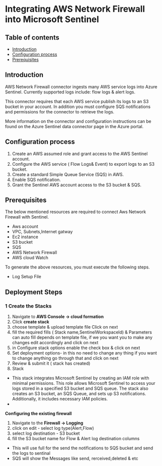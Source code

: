 # Integrating AWS Network Firewall into Microsoft Sentinel
## Table of contents
- [Introduction](#intro)
- [Configuration process](#intro)
- [Prerequisites](#step2)
 
 
<a name="intro">
 
## Introduction
AWS Network Firewall connector ingests many AWS service logs into Azure Sentinel. Currently supported logs include: flow logs & alert logs.
 
This connector requires that each AWS service publish its logs to an S3 bucket in your account. In addition you must configure SQS notifications and permissions for the connector to retrieve the logs.
 
More information on the connector and configuration instructions can be found on the Azure Sentinel data connector page in the Azure portal.
 
## Configuration process
1. Create an AWS assumed role and grant access to the AWS Sentinel account.
2. Configure the AWS service ( Flow Logs& Event) to export logs to an S3 bucket.
3. Create a standard Simple Queue Service (SQS) in AWS.
4. Enable SQS notification.
5. Grant the Sentinel AWS account access to the S3 bucket & SQS.

<a name="step2">
  
## Prerequisites

The below mentioned resources are required to connect Aws Network Firewall with Sentinel.
- Aws account
- VPC, Subnets,Internet gatway
- Ec2 instance
- S3 bucket
- SQS
- AWS Network Firewall
- AWS cloud Watch

 
To generate the above resources, you must execute the following steps.
 
- Log Setup File
<a name="log">
 
## Deployment Steps
 
### **1 Create the Stacks**  
1. Navigate to **AWS Console → cloud formation**  
2. Click **create stack**
3. choose template & upload template file Click on next
4. fill the required fills ( Stack name,SentinelWorkspaceId) & Parameters can auto fill depends on template file, if we you want you to make any changes edit accordingly and click on next
5. in Configure stack options enable the check box & click on next
6. Set deployment options- in this no need to change any thing if you want to change anything go through that and click on next 
7. Review & submit it ( stack has created)
8. Stack
- This stack integrates Microsoft Sentinel by creating an IAM role with minimal permissions. This role allows Microsoft Sentinel to access your logs stored in a specified S3 bucket and SQS queue. The stack also creates an S3 bucket, an SQS Queue, and sets up S3 notifications. Additionally, it includes necessary IAM policies.
- 
**Configuring the existing firewall**
1. Navigate to the **Firewall → Logging**
2. click on edit - select log type(Alert,Flow)
3. select log destination  - S3 bucket
4. fill the S3 bucket name for Flow & Alert log destination columns    

- This will use full for the send the notifications to SQS bucket and send the logs to sentinal 
- SQS will show the Messages like send, rerceived,deleted & etc
  

 
<a name="auth">
